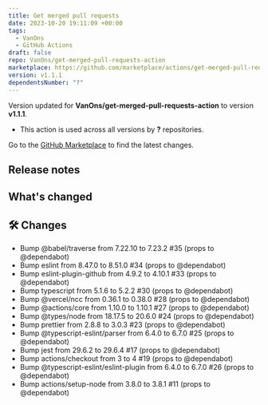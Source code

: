 ```yaml
---
title: Get merged pull requests
date: 2023-10-20 19:11:09 +00:00
tags:
  - VanOns
  - GitHub Actions
draft: false
repo: VanOns/get-merged-pull-requests-action
marketplace: https://github.com/marketplace/actions/get-merged-pull-requests
version: v1.1.1
dependentsNumber: "?"
---
```



Version updated for **VanOns/get-merged-pull-requests-action** to version **v1.1.1**.
- This action is used across all versions by **?** repositories.

Go to the [GitHub Marketplace](https://github.com/marketplace/actions/get-merged-pull-requests) to find the latest changes.

## Release notes

## What's changed

## 🛠 Changes

- Bump @babel/traverse from 7.22.10 to 7.23.2 #35 (props to @dependabot)
- Bump eslint from 8.47.0 to 8.51.0 #34 (props to @dependabot)
- Bump eslint-plugin-github from 4.9.2 to 4.10.1 #33 (props to @dependabot)
- Bump typescript from 5.1.6 to 5.2.2 #30 (props to @dependabot)
- Bump @vercel/ncc from 0.36.1 to 0.38.0 #28 (props to @dependabot)
- Bump @actions/core from 1.10.0 to 1.10.1 #27 (props to @dependabot)
- Bump @types/node from 18.17.5 to 20.6.0 #24 (props to @dependabot)
- Bump prettier from 2.8.8 to 3.0.3 #23 (props to @dependabot)
- Bump @typescript-eslint/parser from 6.4.0 to 6.7.0 #25 (props to @dependabot)
- Bump jest from 29.6.2 to 29.6.4 #17 (props to @dependabot)
- Bump actions/checkout from 3 to 4 #19 (props to @dependabot)
- Bump @typescript-eslint/eslint-plugin from 6.4.0 to 6.7.0 #26 (props to @dependabot)
- Bump actions/setup-node from 3.8.0 to 3.8.1 #11 (props to @dependabot)

